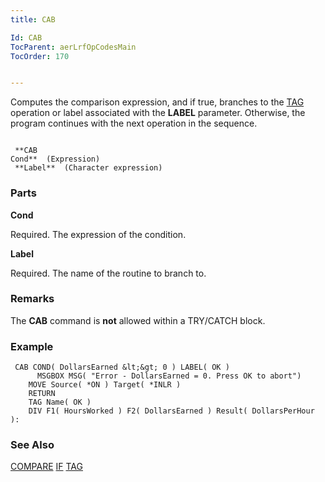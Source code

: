 ```yaml
---
title: CAB

Id: CAB
TocParent: aerLrfOpCodesMain
TocOrder: 170


---
```


Computes the comparison expression, and if true, branches to the [TAG](TAG.html) operation or label associated with the **LABEL** parameter. Otherwise, the program continues with the next operation in the sequence. 

```

 **CAB
Cond**  (Expression)
 **Label**  (Character expression)
```

### Parts

**Cond** 

Required. The expression of the condition.


**Label** 

Required. The name of the routine to branch to.


### Remarks
The **CAB** command is **not** allowed within a TRY/CATCH block. 

### Example

```
 CAB COND( DollarsEarned &lt;&gt; 0 ) LABEL( OK )
      MSGBOX MSG( "Error - DollarsEarned = 0. Press OK to abort")
	MOVE Source( *ON ) Target( *INLR )
	RETURN
	TAG Name( OK )
	DIV F1( HoursWorked ) F2( DollarsEarned ) Result( DollarsPerHour ):
```

### See Also
[COMPARE](COMPARE.html)
[IF](IF.html)
[TAG](TAG.html) 
